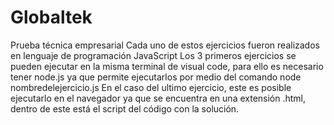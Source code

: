 # Globaltek
Prueba técnica empresarial
Cada uno de estos ejercicios fueron realizados en lenguaje de programación JavaScript
Los 3 primeros ejercicios se pueden ejecutar en la misma terminal de visual code, para ello es necesario tener node.js ya que permite ejecutarlos por medio del comando node nombredelejercicio.js
En el caso del ultimo ejercicio, este es posible ejecutarlo en el navegador ya que se encuentra en una extensión .html, dentro de este está el script del código con la solución.
